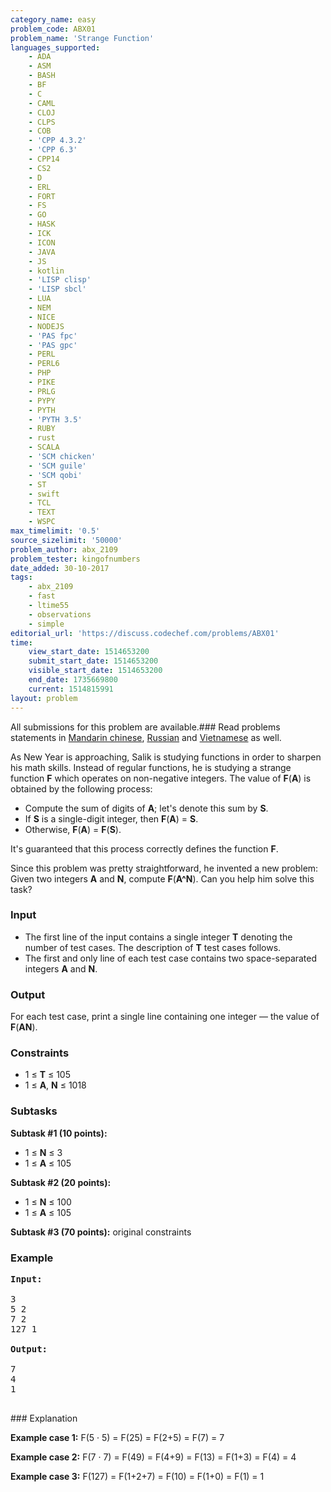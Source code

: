 ```yaml
---
category_name: easy
problem_code: ABX01
problem_name: 'Strange Function'
languages_supported:
    - ADA
    - ASM
    - BASH
    - BF
    - C
    - CAML
    - CLOJ
    - CLPS
    - COB
    - 'CPP 4.3.2'
    - 'CPP 6.3'
    - CPP14
    - CS2
    - D
    - ERL
    - FORT
    - FS
    - GO
    - HASK
    - ICK
    - ICON
    - JAVA
    - JS
    - kotlin
    - 'LISP clisp'
    - 'LISP sbcl'
    - LUA
    - NEM
    - NICE
    - NODEJS
    - 'PAS fpc'
    - 'PAS gpc'
    - PERL
    - PERL6
    - PHP
    - PIKE
    - PRLG
    - PYPY
    - PYTH
    - 'PYTH 3.5'
    - RUBY
    - rust
    - SCALA
    - 'SCM chicken'
    - 'SCM guile'
    - 'SCM qobi'
    - ST
    - swift
    - TCL
    - TEXT
    - WSPC
max_timelimit: '0.5'
source_sizelimit: '50000'
problem_author: abx_2109
problem_tester: kingofnumbers
date_added: 30-10-2017
tags:
    - abx_2109
    - fast
    - ltime55
    - observations
    - simple
editorial_url: 'https://discuss.codechef.com/problems/ABX01'
time:
    view_start_date: 1514653200
    submit_start_date: 1514653200
    visible_start_date: 1514653200
    end_date: 1735669800
    current: 1514815991
layout: problem
---
```

All submissions for this problem are available.### Read problems statements in [Mandarin chinese](http://www.codechef.com/download/translated/LTIME55/mandarin/ABX01.pdf), [Russian](http://www.codechef.com/download/translated/LTIME55/russian/ABX01.pdf) and [Vietnamese](http://www.codechef.com/download/translated/LTIME55/vietnamese/ABX01.pdf) as well.

As New Year is approaching, Salik is studying functions in order to sharpen his math skills. Instead of regular functions, he is studying a strange function **F** which operates on non-negative integers. The value of **F**(**A**) is obtained by the following process:

- Compute the sum of digits of **A**; let's denote this sum by **S**.
- If **S** is a single-digit integer, then **F**(**A**) = **S**.
- Otherwise, **F**(**A**) = **F**(**S**).

It's guaranteed that this process correctly defines the function **F**.

Since this problem was pretty straightforward, he invented a new problem: Given two integers **A** and **N**, compute **F**(**A^N**). Can you help him solve this task?

### Input

- The first line of the input contains a single integer **T** denoting the number of test cases. The description of **T** test cases follows.
- The first and only line of each test case contains two space-separated integers **A** and **N**.

### Output

For each test case, print a single line containing one integer — the value of **F**(**AN**).

### Constraints

- 1 ≤ **T** ≤ 105
- 1 ≤ **A**, **N** ≤ 1018

### Subtasks

**Subtask #1 (10 points):**

- 1 ≤ **N** ≤ 3
- 1 ≤ **A** ≤ 105

**Subtask #2 (20 points):**

- 1 ≤ **N** ≤ 100
- 1 ≤ **A** ≤ 105

**Subtask #3 (70 points):** original constraints

### Example

<pre><b>Input:</b>

3
5 2
7 2
127 1

<b>Output:</b>

7
4
1

</pre>### Explanation
**Example case 1:** F(5 · 5) = F(25) = F(2+5) = F(7) = 7

**Example case 2:** F(7 · 7) = F(49) = F(4+9) = F(13) = F(1+3) = F(4) = 4

**Example case 3:** F(127) = F(1+2+7) = F(10) = F(1+0) = F(1) = 1
